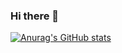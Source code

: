 ### Hi there 👋

[![Anurag's GitHub stats](https://github-readme-stats.vercel.app/api?username=marko-ctrl)](https://github.com/anuraghazra/github-readme-stats)
<!--
**MarKo-ctrl/MarKo-ctrl** is a ✨ _special_ ✨ repository because its `README.md` (this file) appears on your GitHub profile.

Here are some ideas to get you started:

- 🔭 I’m currently working on ...
- 🌱 I’m currently learning ...
- 👯 I’m looking to collaborate on ...
- 🤔 I’m looking for help with ...
- 💬 Ask me about ...
- 📫 How to reach me: ...
- 😄 Pronouns: ...
- ⚡ Fun fact: ...
-->
